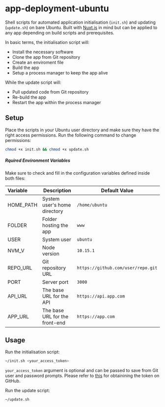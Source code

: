 # app-deployment-ubuntu

Shell scripts for automated application initialisation (`init.sh`) and updating (`update.sh`) on bare Ubuntu. Built with [Nuxt.js](https://nuxtjs.org/) in mind but can be applied to any app depending on build scripts and prerequisites.

In basic terms, the initialisation script will:
* Install the necessary software
* Clone the app from Git repository
* Create an enviroment file
* Build the app
* Setup a process manager to keep the app alive

While the update script will:
* Pull updated code from Git repository
* Re-build the app
* Restart the app within the process manager

## Setup

Place the scripts in your Ubuntu user directory and make sure they have the right access permissions. Run the following command to change permissions:

``` bash
chmod +x init.sh && chmod +x update.sh
```

##### Rquired Environment Variables

Make sure to check and fill in the configuration variables defined inside both files:

|Variable|Description|Default Value|
|:---|---|---|
|HOME_PATH|System user's home directory|`/home/ubuntu`|
|FOLDER|Folder hosting the app|`www`|
|USER|System user|`ubuntu`|
|NVM_V|Node version|`10.15.1`|
|REPO_URL|Git repository URL|`https://github.com/user/repo.git`|
|PORT|Server port|`3000`|
|API_URL|The base URL for the API|`https://api.app.com`|
|APP_URL|The base URL for the front-end|`https://app.com`|

## Usage

Run the initialisation script:
``` bash
~/init.sh <your_access_token>
```

`your_access_token` argument is optional and can be passed to save from Git user and password prompts. Please refer to [this](https://github.com/settings/tokens) for obtainining the token on GitHub.

Run the update script:
``` bash
~/update.sh 
```
